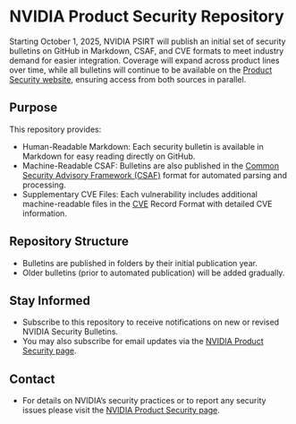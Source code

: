 # NVIDIA Product Security Repository

Starting October 1, 2025, NVIDIA PSIRT will publish an initial set of security bulletins on GitHub in Markdown, CSAF, and CVE formats to meet industry demand for easier integration. Coverage will expand across product lines over time, while all bulletins will continue to be available on the [Product Security website](https://www.nvidia.com/en-us/security/), ensuring access from both sources in parallel.


## Purpose
This repository provides:
- Human-Readable Markdown: Each security bulletin is available in Markdown for easy reading directly on GitHub.
- Machine-Readable CSAF: Bulletins are also published in the [Common Security Advisory Framework (CSAF)](https://www.csaf.io/) format for automated parsing and processing.
- Supplementary CVE Files: Each vulnerability includes additional machine-readable files in the [CVE](https://github.com/CVEProject/cve-schema) Record Format with detailed CVE information.

## Repository Structure
- Bulletins are published in folders by their initial publication year.
- Older bulletins (prior to automated publication) will be added gradually.

## Stay Informed
- Subscribe to this repository to receive notifications on new or revised NVIDIA Security Bulletins.
- You may also subscribe for email updates via the [NVIDIA Product Security page](https://www.nvidia.com/en-us/security/).

## Contact
- For details on NVIDIA’s security practices or to report any security issues please visit the [NVIDIA Product Security page](https://www.nvidia.com/en-us/security/report-vulnerability/).
